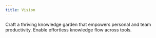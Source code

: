 ```yaml
---
title: Vision
---
```

Craft a thriving knowledge garden that empowers personal and team productivity.
Enable effortless knowledge flow across tools.
